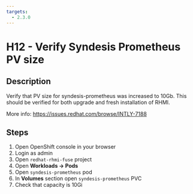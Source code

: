 ```yaml
---
targets:
  - 2.3.0
---
```


# H12 - Verify Syndesis Prometheus PV size

## Description

Verify that PV size for syndesis-prometheus was increased to 10Gb. This should be verified for both upgrade and fresh installation of RHMI.

More info: <https://issues.redhat.com/browse/INTLY-7188>

## Steps

1. Open OpenShift console in your browser
2. Login as admin
3. Open `redhat-rhmi-fuse` project
4. Open **Workloads -> Pods**
5. Open `syndesis-prometheus` pod
6. In **Volumes** section open `syndesis-prometheus` PVC
7. Check that capacity is 10Gi
